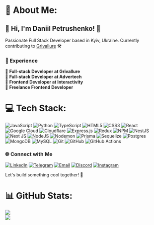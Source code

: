 # 💫 About Me:

## 👋 Hi, I'm Daniil Petrushenko! 🚀

Passionate Full Stack Developer based in Kyiv, Ukraine. Currently contributing to [Grivallure](https://grivallure.com/) 🛠️

### 🚀 Experience

 💼 **Full-stack Developer at Grivallure**<br/>
 💼 **Full-stack Developer at Advertech**<br/>
 💼 **Frontend Developer at Interactivity**<br/>
 💼 **Freelance Frontend Developer**

# 💻 Tech Stack:
![JavaScript](https://img.shields.io/badge/javascript-%23323330.svg?style=for-the-badge&logo=javascript&logoColor=%23F7DF1E) ![Python](https://img.shields.io/badge/python-3670A0?style=for-the-badge&logo=python&logoColor=ffdd54) ![TypeScript](https://img.shields.io/badge/typescript-%23007ACC.svg?style=for-the-badge&logo=typescript&logoColor=white) ![HTML5](https://img.shields.io/badge/html5-%23E34F26.svg?style=for-the-badge&logo=html5&logoColor=white) ![CSS3](https://img.shields.io/badge/css3-%231572B6.svg?style=for-the-badge&logo=css3&logoColor=white) ![React](https://img.shields.io/badge/react-%2320232a.svg?style=for-the-badge&logo=react&logoColor=%2361DAFB) ![Google Cloud](https://img.shields.io/badge/GoogleCloud-%234285F4.svg?style=for-the-badge&logo=google-cloud&logoColor=white) ![Cloudflare](https://img.shields.io/badge/Cloudflare-F38020?style=for-the-badge&logo=Cloudflare&logoColor=white) ![Express.js](https://img.shields.io/badge/express.js-%23404d59.svg?style=for-the-badge&logo=express&logoColor=%2361DAFB) ![Redux](https://img.shields.io/badge/redux-%23593d88.svg?style=for-the-badge&logo=redux&logoColor=white) ![NPM](https://img.shields.io/badge/NPM-%23CB3837.svg?style=for-the-badge&logo=npm&logoColor=white) ![NestJS](https://img.shields.io/badge/nestjs-%23E0234E.svg?style=for-the-badge&logo=nestjs&logoColor=white) ![Next JS](https://img.shields.io/badge/Next-black?style=for-the-badge&logo=next.js&logoColor=white) ![NodeJS](https://img.shields.io/badge/node.js-6DA55F?style=for-the-badge&logo=node.js&logoColor=white) ![Nodemon](https://img.shields.io/badge/NODEMON-%23323330.svg?style=for-the-badge&logo=nodemon&logoColor=%BBDEAD) ![Prisma](https://img.shields.io/badge/Prisma-3982CE?style=for-the-badge&logo=Prisma&logoColor=white) ![Sequelize](https://img.shields.io/badge/Sequelize-52B0E7?style=for-the-badge&logo=Sequelize&logoColor=white) ![Postgres](https://img.shields.io/badge/postgres-%23316192.svg?style=for-the-badge&logo=postgresql&logoColor=white) ![MongoDB](https://img.shields.io/badge/MongoDB-%234ea94b.svg?style=for-the-badge&logo=mongodb&logoColor=white) ![MySQL](https://img.shields.io/badge/mysql-4479A1.svg?style=for-the-badge&logo=mysql&logoColor=white) ![Git](https://img.shields.io/badge/git-%23F05033.svg?style=for-the-badge&logo=git&logoColor=white) ![GitHub](https://img.shields.io/badge/github-%23121011.svg?style=for-the-badge&logo=github&logoColor=white) ![GitHub Actions](https://img.shields.io/badge/github%20actions-%232671E5.svg?style=for-the-badge&logo=githubactions&logoColor=white)

### 🌐 Connect with Me

[![LinkedIn](https://img.shields.io/badge/LinkedIn-blue?style=flat-square&logo=linkedin&logoColor=white)](https://www.linkedin.com/in/daniil-petrushenko-647a8a283/)
[![Telegram](https://img.shields.io/badge/Telegram-blue?style=flat-square&logo=telegram&logoColor=white)](https://t.me/xSnakkes)
[![Email](https://img.shields.io/badge/Email-red?style=flat-square&logo=icloud&logoColor=white)](mailto:danil.petrushenko@icloud.com)
[![Discord](https://img.shields.io/badge/Discord-%237289DA.svg?logo=discord&logoColor=white)](https://discord.gg/809549989416009728)
[![Instagram](https://img.shields.io/badge/Instagram-%23E4405F.svg?logo=Instagram&logoColor=white)](https://www.instagram.com/danilpetrushenko/)

Let's build something cool together! 🚀

# 📊 GitHub Stats:
![](https://github-readme-streak-stats.herokuapp.com/?user=xSnakkes&theme=dark&hide_border=false)<br/>
![](https://github-readme-stats.vercel.app/api/top-langs/?username=xSnakkes&theme=dark&hide_border=false&include_all_commits=true&count_private=true&layout=compact)
